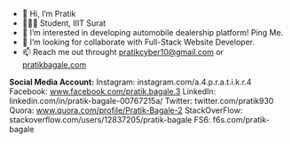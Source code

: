 - 👋 Hi, I’m Pratik
- 👨🏻‍🎓 Student, IIIT Surat
- 👀 I’m interested in developing automobile dealership platform! Ping Me.
- 💞️ I’m looking for collaborate with Full-Stack Website Developer.
- 📫 Reach me out throught pratikcyber10@gmail.com or <a href="pratikbagale.com">pratikbagale.com</a>
 
**Social Media Account:**
Instagram: instagram.com/a.4.p.r.a.t.i.k.r.4
Facebook: www.facebook.com/pratik.bagale.3
LinkedIn: linkedin.com/in/pratik-bagale-00767215a/
Twitter: twitter.com/pratik930
Quora: www.quora.com/profile/Pratik-Bagale-2
StackOverFlow: stackoverflow.com/users/12837205/pratik-bagale
FS6: f6s.com/pratik-bagale

<!---
10pratik10/10pratik10 is a ✨ special ✨ repository because its `README.md` (this file) appears on your GitHub profile.
You can click the Preview link to take a look at your changes.
--->
